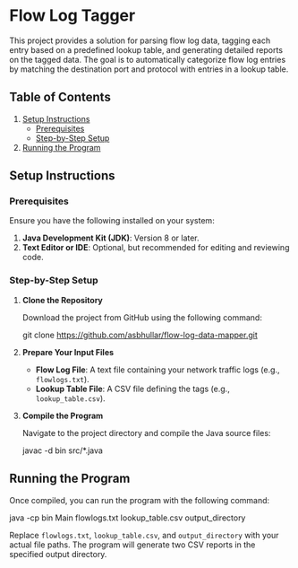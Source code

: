 # Flow Log Tagger

This project provides a solution for parsing flow log data, tagging each entry based on a predefined lookup table, and generating detailed reports on the tagged data. The goal is to automatically categorize flow log entries by matching the destination port and protocol with entries in a lookup table.

## Table of Contents

1. [Setup Instructions](#setup-instructions)
    - [Prerequisites](#prerequisites)
    - [Step-by-Step Setup](#step-by-step-setup)
6. [Running the Program](#running-the-program)

## Setup Instructions

### Prerequisites

Ensure you have the following installed on your system:

1. **Java Development Kit (JDK)**: Version 8 or later.
2. **Text Editor or IDE**: Optional, but recommended for editing and reviewing code.

### Step-by-Step Setup

1. **Clone the Repository**

   Download the project from GitHub using the following command:

   git clone https://github.com/asbhullar/flow-log-data-mapper.git

2. **Prepare Your Input Files**

   - **Flow Log File**: A text file containing your network traffic logs (e.g., `flowlogs.txt`).
   - **Lookup Table File**: A CSV file defining the tags (e.g., `lookup_table.csv`).

3. **Compile the Program**

   Navigate to the project directory and compile the Java source files:

   javac -d bin src/*.java

## Running the Program

Once compiled, you can run the program with the following command:

java -cp bin Main flowlogs.txt lookup_table.csv output_directory

Replace `flowlogs.txt`, `lookup_table.csv`, and `output_directory` with your actual file paths. The program will generate two CSV reports in the specified output directory.




